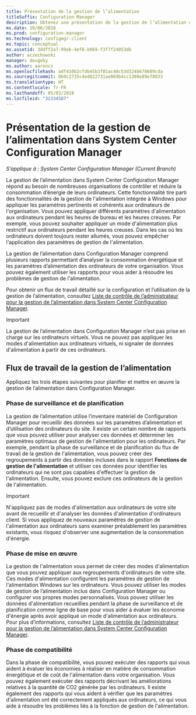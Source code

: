 ```yaml
---
title: Présentation de la gestion de l’alimentation
titleSuffix: Configuration Manager
description: Obtenez une présentation de la gestion de l’alimentation dans System Center Configuration Manager.
ms.date: 10/06/2016
ms.prod: configuration-manager
ms.technology: configmgr-client
ms.topic: conceptual
ms.assetid: 3ddff2a7-99eb-4ef8-b969-f3f7f24053db
author: aczechowski
manager: dougeby
ms.author: aaroncz
ms.openlocfilehash: adf410b2cfdb45b3f01ac48c53d324b678689cda
ms.sourcegitcommit: 0b0c2735c4ed822731ae069b4cc1380e89e78933
ms.translationtype: HT
ms.contentlocale: fr-FR
ms.lasthandoff: 05/03/2018
ms.locfileid: "32334587"
---
```

# <a name="introduction-to-power-management-in-system-center-configuration-manager"></a>Présentation de la gestion de l’alimentation dans System Center Configuration Manager

*S’applique à : System Center Configuration Manager (Current Branch)*

La gestion de l’alimentation dans System Center Configuration Manager répond au besoin de nombreuses organisations de contrôler et réduire la consommation d’énergie de leurs ordinateurs. Cette fonctionnalité tire parti des fonctionnalités de la gestion de l'alimentation intégrée à Windows pour appliquer les paramètres pertinents et cohérents aux ordinateurs de l'organisation. Vous pouvez appliquer différents paramètres d'alimentation aux ordinateurs pendant les heures de bureau et les heures creuses. Par exemple, vous pouvez souhaiter appliquer un mode d'alimentation plus restrictif aux ordinateurs pendant les heures creuses. Dans les cas où les ordinateurs doivent toujours rester allumés, vous pouvez empêcher l'application des paramètres de gestion de l'alimentation.  

 La gestion de l’alimentation dans Configuration Manager comprend plusieurs rapports permettant d’analyser la consommation énergétique et les paramètres d’alimentation des ordinateurs de votre organisation. Vous pouvez également utiliser les rapports pour vous aider à résoudre les problèmes de gestion de l'alimentation.  

 Pour obtenir un flux de travail détaillé sur la configuration et l’utilisation de la gestion de l’alimentation, consultez [Liste de contrôle de l’administrateur pour la gestion de l’alimentation dans System Center Configuration Manager](../../../../core/clients/manage/power/administrator-checklist-for-power-management.md).  

> [!IMPORTANT]  
>  La gestion de l’alimentation dans Configuration Manager n’est pas prise en charge sur les ordinateurs virtuels. Vous ne pouvez pas appliquer les modes d'alimentation aux ordinateurs virtuels, ni signaler de données d'alimentation à partir de ces ordinateurs.  

## <a name="the-power-management-workflow"></a>Flux de travail de la gestion de l’alimentation  
 Appliquez les trois étapes suivantes pour planifier et mettre en œuvre la gestion de l’alimentation dans Configuration Manager.  

### <a name="monitoring-and-planning-phase"></a>Phase de surveillance et de planification  
 La gestion de l’alimentation utilise l’inventaire matériel de Configuration Manager pour recueillir des données sur les paramètres d’alimentation et d’utilisation des ordinateurs du site. Il existe un certain nombre de rapports que vous pouvez utiliser pour analyser ces données et déterminer les paramètres optimaux de gestion de l'alimentation pour les ordinateurs. Par exemple, pendant la phase de surveillance et de planification du flux de travail de la gestion de l'alimentation, vous pouvez créer des regroupements à partir des données incluses dans le rapport **Fonctions de gestion de l'alimentation** et utiliser ces données pour identifier les ordinateurs qui ne sont pas capables d'effectuer la gestion de l'alimentation. Ensuite, vous pouvez exclure ces ordinateurs de la gestion de l'alimentation.  

> [!IMPORTANT]  
>  N'appliquez pas de modes d'alimentation aux ordinateurs de votre site avant de recueillir et d'analyser les données d'alimentation d'ordinateurs client. Si vous appliquez de nouveaux paramètres de gestion de l'alimentation aux ordinateurs sans examiner préalablement les paramètres existants, vous risquez d'observer une augmentation de la consommation d'énergie.  

### <a name="enforcement-phase"></a>Phase de mise en œuvre  
 La gestion de l'alimentation vous permet de créer des modes d'alimentation que vous pouvez appliquer aux regroupements d'ordinateurs de votre site. Ces modes d'alimentation configurent les paramètres de gestion de l'alimentation Windows sur les ordinateurs. Vous pouvez utiliser les modes de gestion de l’alimentation inclus dans Configuration Manager ou configurer vos propres modes personnalisés. Vous pouvez utiliser les données d'alimentation recueillies pendant la phase de surveillance et de planification comme ligne de base pour vous aider à évaluer les économie d'énergie après avoir appliqué un mode d'alimentation aux ordinateurs. Pour plus d’informations, consultez [Liste de contrôle de l’administrateur pour la gestion de l’alimentation dans System Center Configuration Manager](../../../../core/clients/manage/power/administrator-checklist-for-power-management.md).  

### <a name="compliance-phase"></a>Phase de compatibilité  
 Dans la phase de compatibilité, vous pouvez exécuter des rapports qui vous aident à évaluer les économies à réaliser en matière de consommation énergétique et de coût de l'alimentation dans votre organisation. Vous pouvez également exécuter des rapports décrivant les améliorations relatives à la quantité de CO2 générée par les ordinateurs. Il existe également des rapports qui vous aident à vérifier que les paramètres d'alimentation ont été correctement appliqués aux ordinateurs, ce qui vous aide à résoudre les problèmes liés à la fonction de gestion de l'alimentation.  
